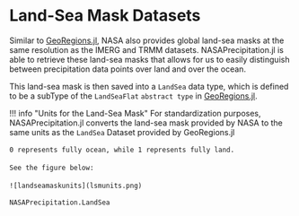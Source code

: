 # Land-Sea Mask Datasets

Similar to [GeoRegions.jl](https://github.com/JuliaClimate/GeoRegions.jl), NASA also provides global land-sea masks at the same resolution as the IMERG and TRMM datasets.  NASAPrecipitation.jl is able to retrieve these land-sea masks that allows for us to easily distinguish between precipitation data points over land and over the ocean.

This land-sea mask is then saved into a `LandSea` data type, which is defined to be a subType of the `LandSeaFlat` `abstract type` in [GeoRegions.jl](https://juliaclimate.github.io/GeoRegions.jl/stable/landsea/intro.html).

!!! info "Units for the Land-Sea Mask"
    For standardization purposes, NASAPrecipitation.jl converts the land-sea mask provided by NASA to the same units as the `LandSea` Dataset provided by GeoRegions.jl
    
    0 represents fully ocean, while 1 represents fully land.

    See the figure below:

    ![landseamaskunits](lsmunits.png)

```@docs
NASAPrecipitation.LandSea
```